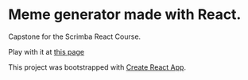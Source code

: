 <h1>Meme generator made with <strong>React</strong>.</h1>
<p>Capstone for the Scrimba React Course.</p>

<p>Play with it at <a href="https://stonino82.github.io/Meme-Generator/">this page</a></p>

This project was bootstrapped with [Create React App](https://github.com/facebook/create-react-app).